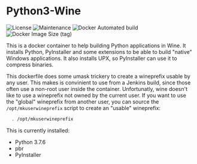 # Python3-Wine

![License](https://img.shields.io/github/license/webcomics/pywine)
![Maintenance](https://img.shields.io/maintenance/yes/2020)
![Docker Automated build](https://img.shields.io/docker/automated/tobix/pywine)
![Docker Image Size (tag)](https://img.shields.io/docker/image-size/tobix/pywine/latest)

This is a docker container to help building Python applications in Wine. It
installs Python, PyInstaller and some extensions to be able to build "native"
Windows applications. It also installs UPX, so PyInstaller can use it to
compress binaries.

This dockerfile does some umask trickery to create a wineprefix usable by any
user. This makes is convinient to use from a Jenkins build, since those often
use a non-root user inside the container. Unfortunatly, wine doesn't like to
use a wineprefix not owned by the current user. If you want to use the "global"
wineprefix from another user, you can source the `/opt/mkuserwineprefix` script
to create an "usable" wineprefix:

```sh
  . /opt/mkuserwineprefix
```

This is currently installed:

 * Python 3.7.6
 * pbr
 * PyInstaller
